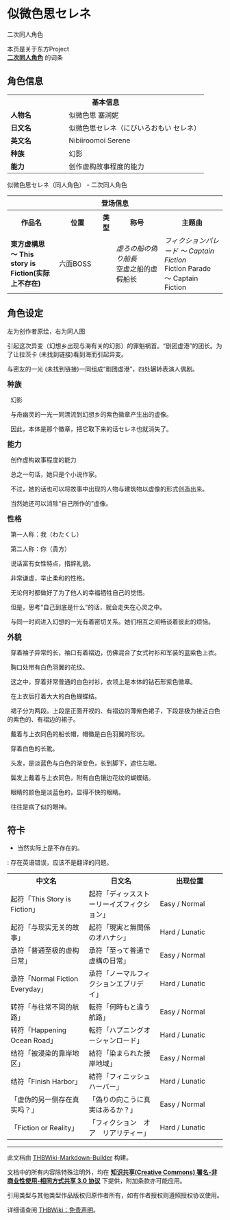 # 似微色思セレネ

<!-- source html: G:\repos\THBWiki-Markdown-Builder\THBWikiMarkdown\Temp\main\3\39\ns0%3A%E4%BC%BC%E5%BE%AE%E8%89%B2%E6%80%9D%E3%82%BB%E3%83%AC%E3%83%8D.html -->

二次同人角色

本页是关于东方Project  
 **[二次同人角色](./二次角色列表.md)** 的词条
## 角色信息

<table>
<tbody><tr>
<th colspan="2">基本信息</th>
</tr>
<tr>
<td style="width:120px"><b>人物名</b></td><td style="min-width:300px">似微色思 塞润妮</td>
</tr><tr><td><b>日文名</b></td><td>似微色思セレネ（にびいろおもい セレネ）</td></tr><tr><td><b>英文名</b></td><td>Nibiiroomoi Serene</td></tr><tr><td><b>种族</b></td><td>幻影</td></tr><tr><td><b>能力</b></td><td>创作虚构故事程度的能力</td></tr></tbody></table>

似微色思セレネ（同人角色） - 二次同人角色

<table>
<tbody><tr>
<th colspan="5">登场信息</th>
</tr><tr><th><b>作品名</b></th><th><b>位置</b></th><th><b>类型</b></th><th><b>称号</b></th><th><b>主题曲</b></th></tr><tr><td rowspan="1" style="width:120px"><b>東方虚構思 ～ This story is Fiction(实际上不存在)</b></td><td style="width:130px">六面BOSS</td><td style="width:15px"></td><td style="width:180px"><i>虚ろの船の偽り船長</i><br>空虚之船的虚假船长</td><td style="width:200px"><i>フィクションパレード ～ Captain Fiction</i><br>Fiction Parade ～ Captain Fiction</td></tr></tbody></table>


## 角色设定
[](./文件-似微色思.png.md)  [](./文件-似微色思.png.md)左为创作者原绘，右为同人图
  
引起这次异变（幻想乡出现与海有关的幻影）的罪魁祸首。“剧团虚港”的团长。为了让拉茨卡 (未找到链接)看到海而引起异变。  

与密友的一光 (未找到链接)一同组成“剧团虚港”，四处辗转表演人偶剧。  

  
  
<big> **种族** </big>
  


  
&#160;&#160;幻影  

  

&#160;&#160;与舟幽灵的一光一同漂流到幻想乡的紫色徽章产生出的虚像。  

&#160;&#160;因此，本体是那个徽章，把它取下来的话セレネ也就消失了。
  

  
  

  
  
<big> **能力** </big>
  


  
&#160;&#160;创作虚构故事程度的能力  

  

&#160;&#160;总之一句话，她只是个小说作家。  

&#160;&#160;不过，她的话也可以将故事中出现的人物与建筑物以虚像的形式创造出来。  

&#160;&#160;当然她还可以消除“自己所作的”虚像。
  

  
  

  
  
<big> **性格** </big>
  


  
&#160;&#160;第一人称：我（わたくし）  

&#160;&#160;第二人称：你（貴方）  

&#160;&#160;说话富有女性特点，措辞礼貌。  

  

&#160;&#160;非常谦虚，举止柔和的性格。  

&#160;&#160;无论何时都做好了为了他人的幸福牺牲自己的觉悟。  

&#160;&#160;但是，思考“自己到底是什么”的话，就会走失在心灵之中。  

  

&#160;&#160;与同一时间进入幻想的一光有着密切关系。她们相互之间畅谈着彼此的烦恼。
  

  
  

  
  
<big> **外貌** </big>
  


  
&#160;&#160;穿着袖子异常的长，袖口有着褶边，仿佛混合了女式衬衫和军装的蓝紫色上衣。  

&#160;&#160;胸口处带有白色羽翼的花纹。  

&#160;&#160;这之中，穿着非常普通的白色衬衫，衣领上是本体的钻石形紫色徽章。  

&#160;&#160;在上衣后打着大大的白色蝴蝶结。  

  

&#160;&#160;裙子分为两段。上段是正面开衩的、有褶边的薄紫色裙子，下段是极为接近白色的紫色的、有褶边的裙子。  

  

&#160;&#160;戴着与上衣同色的船长帽，帽徽是白色羽翼的形状。  

&#160;&#160;穿着白色的长靴。  

  

&#160;&#160;头发，是淡蓝色与白色的渐变色，长到脚下，遮住左眼。  

&#160;&#160;鬓发上戴着与上衣同色，附有白色镶边花纹的蝴蝶结。  

  

&#160;&#160;眼睛的颜色是淡蓝色的，显得不快的眼睛。  

&#160;&#160;往往是病了似的眼神。
  

  
  

  
## 符卡
- 当然实际上是不存在的。  


: 存在英语错误，应该不是翻译的问题。


<table><tbody><tr><th><b>中文名</b></th><th><b>日文名</b></th><th><b>出现位置</b></th></tr><tr><td style="width:200px">起符「This Story is Fiction」</td><td style="width:200px">起符「ディッスストーリーイズフィクション」</td><td style="width:180px">Easy / Normal</td></tr>
<tr><td style="width:200px">起符「与现实无关的故事」</td><td style="width:200px">起符「現実と無関係のオハナシ」</td><td style="width:180px">Hard / Lunatic</td></tr>
<tr><td style="width:200px">承符「普通至极的虚构日常」</td><td style="width:200px">承符「至って普通で虚構の日常」</td><td style="width:180px">Easy / Normal</td></tr>
<tr><td style="width:200px">承符「Normal Fiction Everyday」</td><td style="width:200px">承符「ノーマルフィクションエブリデイ」</td><td style="width:180px">Hard / Lunatic</td></tr>
<tr><td style="width:200px">转符「与往常不同的航路」</td><td style="width:200px">転符「何時もと違う航路」</td><td style="width:180px">Easy / Normal</td></tr>
<tr><td style="width:200px">转符「Happening Ocean Road」</td><td style="width:200px">転符「ハプニングオーシャンロード」</td><td style="width:180px">Hard / Lunatic</td></tr>
<tr><td style="width:200px">结符「被浸染的靠岸地区」</td><td style="width:200px">結符「染まられた接岸地域」</td><td style="width:180px">Easy / Normal</td></tr>
<tr><td style="width:200px">结符「Finish Harbor」</td><td style="width:200px">結符「フィニッシュハーバー」</td><td style="width:180px">Hard / Lunatic</td></tr>
<tr><td style="width:200px">「虚伪的另一侧存在真实吗？」</td><td style="width:200px">「偽りの向こうに真実はあるか？」</td><td style="width:180px">Easy / Normal</td></tr>
<tr><td style="width:200px">「Fiction or Reality」</td><td style="width:200px">「フィクション　オア　リアリティー」</td><td style="width:180px">Hard / Lunatic</td></tr></tbody></table>







---

此文档由 [THBWiki-Markdown-Builder](https://github.com/Delsin-Yu/THBWiki-Markdown-Builder) 构建。

文档中的所有内容除特殊注明外，均在 [**知识共享(Creative Commons) 署名-非商业性使用-相同方式共享 3.0 协议**](https://creativecommons.org/licenses/by-sa/3.0/deed.zh-hans) 下提供，附加条款亦可能应用。

引用类型与其他类型作品版权归原作者所有，如有作者授权则遵照授权协议使用。

详细请查阅 [THBWiki：免责声明](https://thbwiki.cc/THBWiki:%E5%85%8D%E8%B4%A3%E5%A3%B0%E6%98%8E)。

